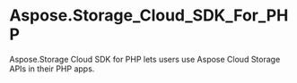 # Aspose.Storage_Cloud_SDK_For_PHP
Aspose.Storage Cloud SDK for PHP lets users use Aspose Cloud Storage APIs in their PHP apps.
